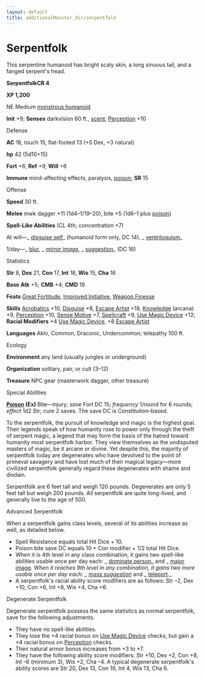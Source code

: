 ```yaml
---
layout: default
title: additionalMonster_dir/serpentfolk
---
```

# Serpentfolk

This serpentine humanoid has bright scaly skin, a long sinuous tail, and a fanged serpent's head.

**SerpentfolkCR 4**

**XP 1,200**

NE Medium [monstrous humanoid](monsters/creatureTypes#_monstrous-humanoid)

**Init** +9; **Senses** darkvision 60 ft., [scent](monster_dir/universalMonsterRules#_scent); [Perception](additionalMonsters/../skill_dir/perception#_perception) +10

Defense

**AC** 18, touch 15, flat-footed 13 (+5 Dex, +3 natural)

**hp** 42 (5d10+15)

**Fort** +6, **Ref** +9, **Will** +6

**Immune** mind-affecting effects, paralysis, [poison](monsters/universalMonsterRules#_poison-(ex-or-su)); **SR** 15

Offense

**Speed** 30 ft.

**Melee** mwk dagger +11 (1d4–1/19–20), bite +5 (1d6–1 plus [poison](monster_dir/universalMonsterRules#_poison-(ex-or-su)))

**Spell-Like Abilities** (CL 4th; concentration +7)

At will—_ [disguise self](additionalMonsters/../spell_dir/disguiseSelf#_disguise-self)_ (humanoid form only, DC 14), _ [ventriloquism](additionalMonsters/../spell_dir/ventriloquism#_ventriloquism)_

1/day—_ [blur](additionalMonster_dir/../spell_dir/blur#_blur)_, _ [mirror image](additionalMonsters/../spell_dir/mirrorImage#_mirror-image)_, _ [suggestion](additionalMonsters/../spell_dir/suggestion#_suggestion)_ (DC 16)

Statistics

**Str** 8, **Dex** 21, **Con** 17, **Int** 18, **Wis** 15, **Cha** 16

**Base Atk** +5; **CMB** +4; **CMD** 19

**Feats** [Great Fortitude](additionalMonsters/../feats#_great-fortitude), [Improved Initiative](additionalMonster_dir/../feats#_improved-initiative), [Weapon Finesse](additionalMonster_dir/../feats#_weapon-finesse)

**Skills** [Acrobatics](additionalMonster_dir/../skill_dir/acrobatics#_acrobatics) +10, [Disguise](additionalMonsters/../skill_dir/disguise#_disguise) +8, [Escape Artist](additionalMonsters/../skill_dir/escapeArtist#_escape-artist) +18, [Knowledge](additionalMonsters/../skill_dir/knowledge#_knowledge) (arcana) +9, [Perception](additionalMonsters/../skill_dir/perception#_perception) +10, [Sense Motive](additionalMonsters/../skill_dir/senseMotive#_sense-motive) +7, [Spellcraft](additionalMonsters/../skill_dir/spellcraft#_spellcraft) +9, [Use Magic Device](additionalMonsters/../skill_dir/useMagicDevice#_use-magic-device) +12; **Racial Modifiers** +4 [Use Magic Device](additionalMonsters/../skill_dir/useMagicDevice#_use-magic-device), +8 [Escape Artist](additionalMonsters/../skill_dir/escapeArtist#_escape-artist)

**Languages** Aklo, Common, Draconic, Undercommon; telepathy 100 ft.

Ecology

**Environment** any land (usually jungles or underground)

**Organization** solitary, pair, or cult (3–12)

**Treasure** NPC gear (masterwork dagger, other treasure)

Special Abilities

**[Poison](monsters/universalMonsterRules#_poison-(ex-or-su)) (Ex)** Bite—injury; _save_ Fort DC 15; _frequency_ 1/round for 6 rounds; _effect_ 1d2 Str; _cure_ 2 saves. The save DC is Constitution-based.

To the serpentfolk, the pursuit of knowledge and magic is the highest goal. Their legends speak of how humanity rose to power only through the theft of serpent magic, a legend that may form the basis of the hatred toward humanity most serpentfolk harbor. They view themselves as the undisputed masters of magic, be it arcane or divine. Yet despite this, the majority of serpentfolk today are degenerates who have devolved to the point of primeval savagery and have lost much of their magical legacy—more civilized serpentfolk generally regard these degenerates with shame and disdain.

Serpentfolk are 6 feet tall and weigh 120 pounds. Degenerates are only 5 feet tall but weigh 200 pounds. All serpentfolk are quite long-lived, and generally live to the age of 500.

Advanced Serpentfolk

When a serpentfolk gains class levels, several of its abilities increase as well, as detailed below.

- Spell Resistance equals total Hit Dice + 10.
- Poison bite save DC equals 10 + Con modifier + 1/2 total Hit Dice.
- When it is 4th level in any class combination, it gains two spell-like abilities usable once per day each: _ [dominate person](additionalMonster_dir/../spell_dir/dominatePerson#_dominate-person)_ and _ [major image](additionalMonsters/../spell_dir/majorImage#_major-image)_. When it reaches 9th level in any combination, it gains two more usable once per day each: _ [mass suggestion](additionalMonsters/../spell_dir/suggestion#_suggestion-mass)_ and _ [teleport](additionalMonsters/../spell_dir/teleport#_teleport)._
- A serpentfolk's racial ability score modifiers are as follows: Str –2, Dex +10, Con +6, Int +8, Wis +4, Cha +6.

Degenerate Serpentfolk

Degenerate serpentfolk possess the same statistics as normal serpentfolk, save for the following adjustments.

- They have no spell-like abilities.
- They lose the +4 racial bonus on [Use Magic Device](additionalMonsters/../skill_dir/useMagicDevice#_use-magic-device) checks, but gain a +4 racial bonus on [Perception](additionalMonsters/../skill_dir/perception#_perception) checks.
- Their natural armor bonus increases from +3 to +7.
- They have the following ability score modifiers: Str +10, Dex +2, Con +8, Int –6 (minimum 3), Wis +2, Cha –4. A typical degenerate serpentfolk's ability scores are Str 20, Dex 13, Con 19, Int 4, Wis 13, Cha 6.

